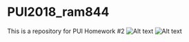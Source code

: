 # PUI2018_ram844
This is a repository for PUI Homework #2
![Alt text](RossMacW/PUI2018_ram844/MacWhinneyScreenShot1.jpeg)
![Alt text](RossMacW/PUI2018_ram844/MacWhinneyScreenShot2.jpeg)
